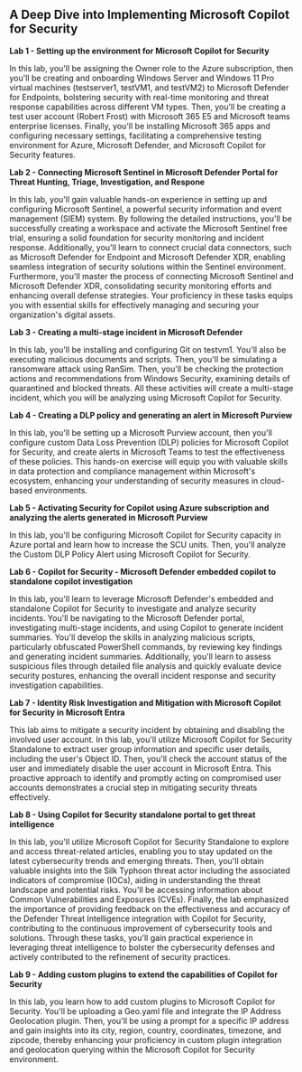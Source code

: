 ## A Deep Dive into Implementing Microsoft Copilot for Security

**Lab 1 - Setting up the environment for Microsoft Copilot for Security**

In this lab, you'll be assigning the Owner role to the Azure subscription, then you'll be creating and onboarding Windows Server and Windows 11 Pro virtual machines (testserver1, testVM1, and testVM2) to Microsoft Defender for Endpoints, bolstering security with real-time monitoring and threat response capabilities across different VM types. Then, you'll be creating a test user account (Robert Frost) with Microsoft 365 E5 and Microsoft teams enterprise licenses. Finally, you'll be installing Microsoft 365 apps and configuring necessary settings, facilitating a comprehensive testing environment for Azure, Microsoft Defender, and Microsoft Copilot for Security features.

**Lab 2 - Connecting Microsoft Sentinel in Microsoft Defender Portal for Threat Hunting, Triage, Investigation, and Respone**

In this lab, you'll gain valuable hands-on experience in setting up and configuring Microsoft Sentinel, a powerful security information and event management (SIEM) system. By following the detailed instructions, you'll be successfully creating a workspace and activate the Microsoft Sentinel free trial, ensuring a solid foundation for security monitoring and incident response. Additionally, you'll learn to connect crucial data connectors, such as Microsoft Defender for Endpoint and Microsoft Defender XDR, enabling seamless integration of security solutions within the Sentinel environment. Furthermore, you'll master the process of connecting Microsoft Sentinel and Microsoft Defender XDR, consolidating security monitoring efforts and enhancing overall defense strategies. Your proficiency in these tasks equips you with essential skills for effectively managing and securing your organization's digital assets.

**Lab 3 - Creating a multi-stage incident in Microsoft Defender**

In this lab, you'll be installing and configuring Git on testvm1. You'll also be executing malicious documents and scripts. Then, you'll be simulating a ransomware attack using RanSim. Then, you'll be checking the protection actions and recommendations from Windows Security, examining details of quarantined and blocked threats. All these activities will create a multi-stage incident, which you will be analyzing using Microsoft Copilot for Security.

**Lab 4 - Creating a DLP policy and generating an alert in Microsoft Purview**

In this lab, you'll be setting up a Microsoft Purview account, then you'll configure custom Data Loss Prevention (DLP) policies for Microsoft Copilot for Security, and create alerts in Microsoft Teams to test the effectiveness of these policies. This hands-on exercise will equip you with valuable skills in data protection and compliance management within Microsoft's ecosystem, enhancing your understanding of security measures in cloud-based environments.

**Lab 5 - Activating Security for Copilot using Azure subscription and analyzing the alerts generated in Microsoft Purview**

In this lab, you'll be configuring Microsoft Copilot for Security capacity in Azure portal and learn how to increase the SCU units. Then, you'll analyze the Custom DLP Policy Alert using Microsoft Copilot for Security.

**Lab 6 - Copilot for Security - Microsoft Defender embedded copilot to standalone copilot investigation**

In this lab, you'll learn to leverage Microsoft Defender's embedded and standalone Copilot for Security to investigate and analyze security incidents. You'll be navigating to the Microsoft Defender portal, investigating multi-stage incidents, and using Copilot to generate incident summaries. You'll develop the skills in analyzing malicious scripts, particularly obfuscated PowerShell commands, by reviewing key findings and generating incident summaries. Additionally, you'll learn to assess suspicious files through detailed file analysis and quickly evaluate device security postures, enhancing the overall incident response and security investigation capabilities.

**Lab 7 - Identity Risk Investigation and Mitigation with Microsoft Copilot for Security in Microsoft Entra**

This lab aims to mitigate a security incident by obtaining and disabling the involved user account. In this lab, you'll utilize Microsoft Copilot for Security Standalone to extract user group information and specific user details, including the user's Object ID. Then, you'll check the account status of the user and immediately disable the user account in Microsoft Entra. This proactive approach to identify and promptly acting on compromised user accounts demonstrates a crucial step in mitigating security threats effectively.

**Lab 8 - Using Copilot for Security standalone portal to get threat intelligence**

In this lab, you'll utilize Microsoft Copilot for Security Standalone to explore and access threat-related articles, enabling you to stay updated on the latest cybersecurity trends and emerging threats. Then, you'll obtain valuable insights into the Silk Typhoon threat actor including the associated indicators of compromise (IOCs), aiding in understanding the threat landscape and potential risks. You'll be accessing information about Common Vulnerabilities and Exposures (CVEs). Finally, the lab emphasized the importance of providing feedback on the effectiveness and accuracy of the Defender Threat Intelligence integration with Copilot for Security, contributing to the continuous improvement of cybersecurity tools and solutions. Through these tasks, you'll gain practical experience in leveraging threat intelligence to bolster the cybersecurity defenses and actively contributed to the refinement of security practices.

**Lab 9 - Adding custom plugins to extend the capabilities of Copilot for Security**

In this lab, you learn how to add custom plugins to Microsoft Copilot for Security. You'll be uploading a Geo.yaml file and integrate the IP Address Geolocation plugin. Then, you'll be using a prompt for a specific IP address and gain insights into its city, region, country, coordinates, timezone, and zipcode, thereby enhancing your proficiency in custom plugin integration and geolocation querying within the Microsoft Copilot for Security environment.
